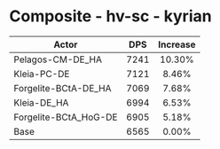 # Composite - hv-sc - kyrian
| Actor | DPS | Increase |
|---|:---:|:---:|
|Pelagos-CM-DE_HA|7241|10.30%|
|Kleia-PC-DE|7121|8.46%|
|Forgelite-BCtA-DE_HA|7069|7.68%|
|Kleia-DE_HA|6994|6.53%|
|Forgelite-BCtA_HoG-DE|6905|5.18%|
|Base|6565|0.00%|
